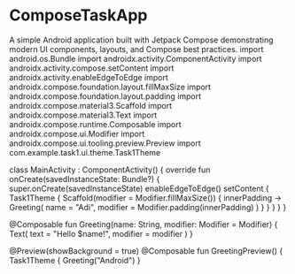 # ComposeTaskApp
A simple Android application built with Jetpack Compose demonstrating modern UI components, layouts, and Compose best practices.
import android.os.Bundle
import androidx.activity.ComponentActivity
import androidx.activity.compose.setContent
import androidx.activity.enableEdgeToEdge
import androidx.compose.foundation.layout.fillMaxSize
import androidx.compose.foundation.layout.padding
import androidx.compose.material3.Scaffold
import androidx.compose.material3.Text
import androidx.compose.runtime.Composable
import androidx.compose.ui.Modifier
import androidx.compose.ui.tooling.preview.Preview
import com.example.task1.ui.theme.Task1Theme

class MainActivity : ComponentActivity() {
    override fun onCreate(savedInstanceState: Bundle?) {
        super.onCreate(savedInstanceState)
        enableEdgeToEdge()
        setContent {
            Task1Theme {
                Scaffold(modifier = Modifier.fillMaxSize()) { innerPadding ->
                    Greeting(
                        name = "Adi",
                        modifier = Modifier.padding(innerPadding)
                    )
                }
            }
        }
    }
}

@Composable
fun Greeting(name: String, modifier: Modifier = Modifier) {
    Text(
        text = "Hello $name!",
        modifier = modifier
    )
}

@Preview(showBackground = true)
@Composable
fun GreetingPreview() {
    Task1Theme {
        Greeting("Android")
    }
